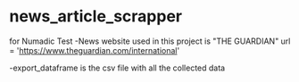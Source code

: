 # news_article_scrapper
for Numadic Test
-News website used in this project is "THE GUARDIAN"
url = 'https://www.theguardian.com/international'

-export_dataframe is the csv file with all the collected data
